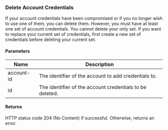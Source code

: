 ### Delete Account Credentials

If your account credentials have been compromised or if you no longer wish to use one of them, you can delete them. However, you must have at least one set of account credentials. You cannot delete your only set. If you want to replace your current set of credentials, first create a new set of credentials before deleting your current set.

#### Parameters

<table>
    <thead>
        <tr>
            <th>Name</th>
            <th>Description</th>
        </tr>
    </thead>
    <tbody>
        <tr>
            <td>account-id</td>
            <td>The identifier of the account to add credentials to.</td>
        </tr>
        <tr>
            <td>id</td>
            <td>The identifier of the account credentials to be deleted.</td>
        </tr>
    </tbody>
</table>

#### Returns

HTTP status code 204 (No Content) if successful. Otherwise, returns an error.

